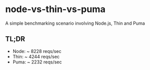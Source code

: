 node-vs-thin-vs-puma
====================

A simple benchmarking scenario involving Node.js, Thin and Puma


## TL;DR

* Node: ~ 8228 reqs/sec
* Thin: ~ 4244 reqs/sec
* Puma: ~ 2232 reqs/sec

